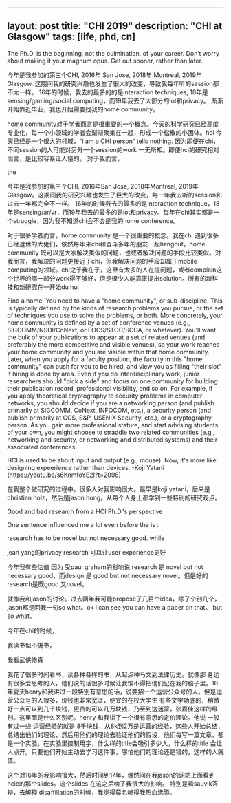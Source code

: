 
---
layout: post
title: "CHI 2019"
description: "CHI at Glasgow"
tags: [life, phd, cn]
---

The Ph.D. is the beginning, not the culmination, of your career. Don’t worry about making it your magnum opus. Get out sooner, rather than later.



今年是我参加的第三个CHI, 2016年 San Jose, 2018年 Montreal, 2019年 Glasgow. 这期间我的研究兴趣也发生了很大的改变，导致我每年听的session都不太一样。 16年的时候，我去的最多的的是interaction techniques, 18年是sensing/gaming/social computing，而19年我去了大部分的iot和privacy。 渐渐开始靠近毕业，我也开始需要找我的home community。

home community对于学者而言是很重要的一个概念。今天的科学研究已经高度专业化，每一个小领域的学者会渐渐聚集在一起，形成一个松散的小团体。hci 今天已经是一个很大的领域，“i am a CHI person“ tells nothing. 因为即便在chi，不同session的人可能对另外一个session的work 一无所知。即便hci的研究相对而言，是比较容易让人懂的。 对于我而言，

the 

今年是我参加的第三个CHI, 2016年San Jose, 2018年Montreal, 2019年Glasgow。这期间我的研究兴趣也发生了巨大的改变，每一年我去听的session和过去一年都完全不一样。 16年的时候我去的最多的是interaction technique，18年是sensing/ar/vr，而19年我去的最多的是iot和privacy。每年在chi其实都是一个struggle，因为我不知道chi会不会是我的home conference。

对于很多学者而言，home community 是一个很重要的概念。我在chi 遇到很多已经退休的大佬们，依然每年来chi和奋斗多年的朋友一起hangout。home community 既可以是大家解决类似的问题，也或者解决问题的手段比较类似。对我而言，我解决的问题更接近于chi，但我解决问题的手段却属于mobile computing的领域。chi之于我在于，这里有太多的人在提问题，或者complain这个世界的哪一部分work得不够好，但是很少人能真正提出solution。所有的新科技和新研究在一开始du hui


Find a home: You need to have a "home community", or sub-discipline. This is typically defined by the kinds of research problems you pursue, or the set of techniques you use to solve the problems, or both. More concretely, your home community is defined by a set of conference venues (e.g., SIGCOMM/NSDI/CoNext, or FOCS/STOC/SODA, or whatever). You'll want the bulk of your publications to appear at a set of related venues (and preferably the more competitive and visible venues), so your work reaches your home community and you are visible within that home community. Later, when you apply for a faculty position, the faculty in this "home community" can push for you to be hired, and view you as filling "their slot" if hiring is done by area. Even if you do interdisciplinary work, junior researchers should "pick a side" and focus on one community for building their publication record, professional visibility, and so on. For example, if you apply theoretical cryptography to security problems in computer networks, you should decide if you are a networking person (and publish primarily at SIGCOMM, CoNext, INFOCOM, etc.), a security person (and publish primarily at CCS, S&P, USENIX Security, etc.), or a cryptography person. As you gain more professional stature, and start advising students of your own, you might choose to straddle two related communities (e.g., networking and security, or networking and distributed systems) and their associated conferences.



HCI is used to be about input and output (e.g., mouse). Now, it's more like designing expeerience rather than devices.
-Koji Yatani (https://youtu.be/s6KnmfoYE2I?t=2098)

在我整个做研究的过程中，很多人对我影响很大。最早是koji yatani，后来是christian holz，然后是jason hong。从每个人身上都学到一些特别的研究观点。

Good and bad research from a HCI Ph.D.'s perspective

One sentence influenced me a lot even before the is : 

research has to be novel but not necessary good. while 

jean yang的privacy research 可以让user experience更好


今年我有些估值 因为 受paul graham的影响说 research 是 novel but not necessary good，而design 是 good but not necessary novel。但是好的research是既good 又novel。


就像我和jason的讨论。过去两年我可能propose了几百个idea，除了个别几个，jason都是回我一句so what。ok i can see you can have a paper on that。 but so what。

今年在chi的时候，



我读书但不挑书，

我看武侠修真

我花了很多时间看书，读各种各样的书，从起点种马文到法律历史。就像那
身边有很多爱思考的人，他们说的话很多时候让我恨不得把他们记在我的脑子里。16年夏天henry和我讲过一段特别有意思的话，说要招一个运营公众号的人。但是运营公众号的人很多，价钱也非常宽泛，便宜的在校大学生 有些文字功底的，稍微好一点可以到几千块钱，更贵的可以几万块钱，乃至到达迷蒙，张嘉佳这样的级别。这里面是什么区别呢。henry 和我讲了一个很有意思的定价理论。他说 一般有过一些 运营经验的就是 8千块钱，从8k到2万是运营的经验，这些人开始总结，总结出他们的理论，然后用他们的理论去验证他们的假设，他们每写一篇文章，都是一个实验。在实验里控制用字，什么样的title会吸引多少人，什么样的title 会让人点开。只要他们开始主动去学习这件事，哪怕他们的理论还是错的，这样的人就值。

这个对16年的我影响很大，然后时间到17年，偶然间在我jason的网站上面看到hcic的那个slides。这个slides 在这之后给了我很大的影响。
特别是看sauvik答辩，去解释 disaffiliation的时候，我觉得莫名听得我热血沸腾。